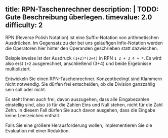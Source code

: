 title: RPN-Taschenrechner
description: |
  TODO: Gute Beschreibung überlegen.
timevalue: 2.0
difficulty: 2
---
RPN (Reverse Polish Notation) ist eine Suffix-Notation von arithmetischen Ausdrücken.
Im Gegensatz zu der bei uns geläufigen Infix-Notation werden die Operatoren hier hinter den Operanden geschrieben statt dazwischen.

Beispielsweise ist der Ausdruck `(1+2)*(3+4)` in RPN `1 2 + 3 4 + *`.
Es wird also erst `1+2` ausgerechnet, anschließend (3+4) und beide Ergebnisse multipliziert.

Entwickeln Sie einen RPN-Taschenrechner. Konzeptbedingt sind Klammern nicht notwendig. Sie dürfen frei entscheiden, ob die Division ganzzahlig sein soll oder nicht.

Es steht Ihnen auch frei, davon auszugehen, dass alle Eingabezahlen einstellig sind, also `10` für die Zahlen Eins und Null stehen, nicht für die Zahl Zehn. In diesem Fall dürfen Sie auch davon ausgehen, dass die Eingabe keine Leerzeichen enthält.

Falls Sie eine größere Herausforderung wollen, implementieren Sie die Evaluation mit einer Reduktion.
